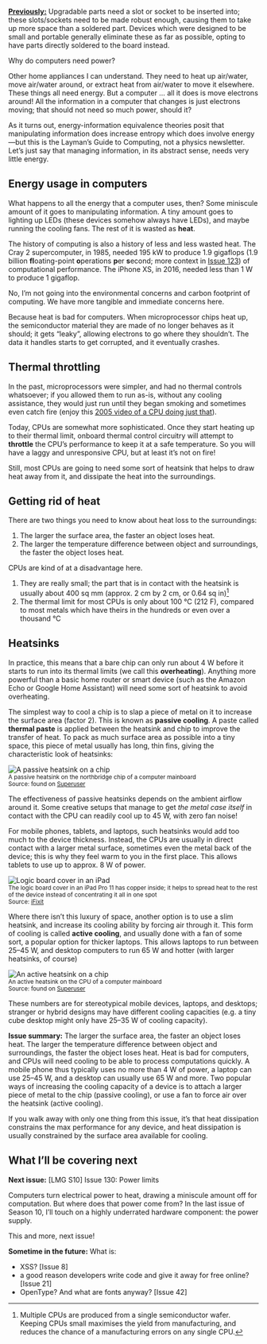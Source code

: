 [**Previously:**](https://buttondown.email/laymansguide/archive/) Upgradable parts need a slot or socket to be inserted into; these slots/sockets need to be made robust enough, causing them to take up more space than a soldered part. Devices which were designed to be small and portable generally eliminate these as far as possible, opting to have parts directly soldered to the board instead.

Why do computers need power?

Other home appliances I can understand. They need to heat up air/water, move air/water around, or extract heat from air/water to move it elsewhere. These things all need energy. But a computer … all it does is move electrons around! All the information in a computer that changes is just electrons moving; that should not need so much power, should it?

As it turns out, energy-information equivalence theories posit that manipulating information does increase entropy which does involve energy—but this is the Layman’s Guide to Computing, not a physics newsletter. Let’s just say that managing information, in its abstract sense, needs very little energy.

## Energy usage in computers

What happens to all the energy that a computer uses, then? Some miniscule amount of it goes to manipulating information. A tiny amount goes to lighting up LEDs (these devices somehow always have LEDs), and maybe running the cooling fans. The rest of it is wasted as **heat**.

The history of computing is also a history of less and less wasted heat. The Cray 2 supercomputer, in 1985, needed 195 kW to produce 1.9 gigaflops (1.9 billion **fl**oating-point **o**perations **p**er **s**econd; more context in [Issue 123]()) of computational performance. The iPhone XS, in 2016, needed less than 1 W to produce 1 gigaflop.

No, I’m not going into the environmental concerns and carbon footprint of computing. We have more tangible and immediate concerns here.

Because heat is bad for computers. When microprocessor chips heat up, the semiconductor material they are made of no longer behaves as it should; it gets “leaky”, allowing electrons to go where they shouldn’t. The data it handles starts to get corrupted, and it eventually crashes.

## Thermal throttling

In the past, microprocessors were simpler, and had no thermal controls whatsoever; if you allowed them to run as-is, without any cooling assistance, they would just run until they began smoking and sometimes even catch fire (enjoy this [2005 video of a CPU doing just that](https://www.youtube.com/watch?v=Xf0VuRG7MN4&t=99s)).

Today, CPUs are somewhat more sophisticated. Once they start heating up to their thermal limit, onboard thermal control circuitry will attempt to **throttle** the CPU’s performance to keep it at a safe temperature. So you will have a laggy and unresponsive CPU, but at least it’s not on fire!

Still, most CPUs are going to need some sort of heatsink that helps to draw heat away from it, and dissipate the heat into the surroundings.

## Getting rid of heat

There are two things you need to know about heat loss to the surroundings:

1. The larger the surface area, the faster an object loses heat.
2. The larger the temperature difference between object and surroundings, the faster the object loses heat.

CPUs are kind of at a disadvantage here.

1. They are really small; the part that is in contact with the heatsink is usually about 400 sq mm (approx. 2 cm by 2 cm, or 0.64 sq in)[^1]
2. The thermal limit for most CPUs is only about 100 °C (212 F), compared to most metals which have theirs in the hundreds or even over a thousand °C

[^1]: Multiple CPUs are produced from a single semiconductor wafer. Keeping CPUs small maximises the yield from manufacturing, and reduces the chance of a manufacturing errors on any single CPU.

## Heatsinks

In practice, this means that a bare chip can only run about 4 W before it starts to run into its thermal limits (we call this **overheating**). Anything more powerful than a basic home router or smart device (such as the Amazon Echo or Google Home Assistant) will need some sort of heatsink to avoid overheating.

The simplest way to cool a chip is to slap a piece of metal on it to increase the surface area (factor 2). This is known as **passive cooling**. A paste called **thermal paste** is applied between the heatsink and chip to improve the transfer of heat. To pack as much surface area as possible into a tiny space, this piece of metal usually has long, thin fins, giving the characteristic look of heatsinks:

![A passive heatsink on a chip](https://raw.githubusercontent.com/ngjunsiang/laymansguide/release/season10/issue129/issue129_01.jpg)<br />
<small>A passive heatsink on the northbridge chip of a computer mainboard<br />Source: found on [Superuser](https://superuser.com/questions/1043094/difference-between-active-and-passive-heatsink)</small>

The effectiveness of passive heatsinks depends on the ambient airflow around it. Some creative setups that manage to get *the metal case itself* in contact with the CPU can readily cool up to 45 W, with zero fan noise!

For mobile phones, tablets, and laptops, such heatsinks would add too much to the device thickness. Instead, the CPUs are usually in direct contact with a larger metal surface, sometimes even the metal back of the device; this is why they feel warm to you in the first place. This allows tablets to use up to approx. 8 W of power.

![Logic board cover in an iPad](https://raw.githubusercontent.com/ngjunsiang/laymansguide/release/season10/issue129/issue129_02.jpg)<br />
<small>The logic board cover in an iPad Pro 11 has copper inside; it helps to spread heat to the rest of the device instead of concentrating it all in one spot<br />Source: [iFixit](https://www.ifixit.com/Teardown/iPad+Pro+11-Inch+Teardown/115457)</small>

Where there isn’t this luxury of space, another option is to use a slim heatsink, and increase its cooling ability by forcing air through it. This form of cooling is called **active cooling**, and usually done with a fan of some sort, a popular option for thicker laptops. This allows laptops to run between 25–45 W, and desktop computers to run 65 W and hotter (with larger heatsinks, of course)

![An active heatsink on a chip](https://raw.githubusercontent.com/ngjunsiang/laymansguide/release/season10/issue129/issue129_03.jpg)<br />
<small>An active heatsink on the CPU of a computer mainboard<br />Source: found on [Superuser](https://superuser.com/questions/1043094/difference-between-active-and-passive-heatsink)</small>

These numbers are for stereotypical mobile devices, laptops, and desktops; stranger or hybrid designs may have different cooling capacities (e.g. a tiny cube desktop might only have 25–35 W of cooling capacity).

**Issue summary:** The larger the surface area, the faster an object loses heat. The larger the temperature difference between object and surroundings, the faster the object loses heat. Heat is bad for computers, and CPUs will need cooling to be able to process computations quickly. A mobile phone thus typically uses no more than 4 W of power, a laptop can use 25–45 W, and a desktop can usually use 65 W and more. Two popular ways of increasing the cooling capacity of a device is to attach a larger piece of metal to the chip (passive cooling), or use a fan to force air over the heatsink (active cooling).

If you walk away with only one thing from this issue, it’s that heat dissipation constrains the max performance for any device, and heat dissipation is usually constrained by the surface area available for cooling.

## What I’ll be covering next

**Next issue:** [LMG S10] Issue 130: Power limits

Computers turn electrical power to heat, drawing a miniscule amount off for computation. But where does that power come from? In the last issue of Season 10, I’ll touch on a highly underrated hardware component: the power supply.

This and more, next issue!

**Sometime in the future:** What is:

- XSS? [Issue 8]
- a good reason developers write code and give it away for free online? [Issue 21]
- OpenType? And what are fonts anyway? [Issue 42]
